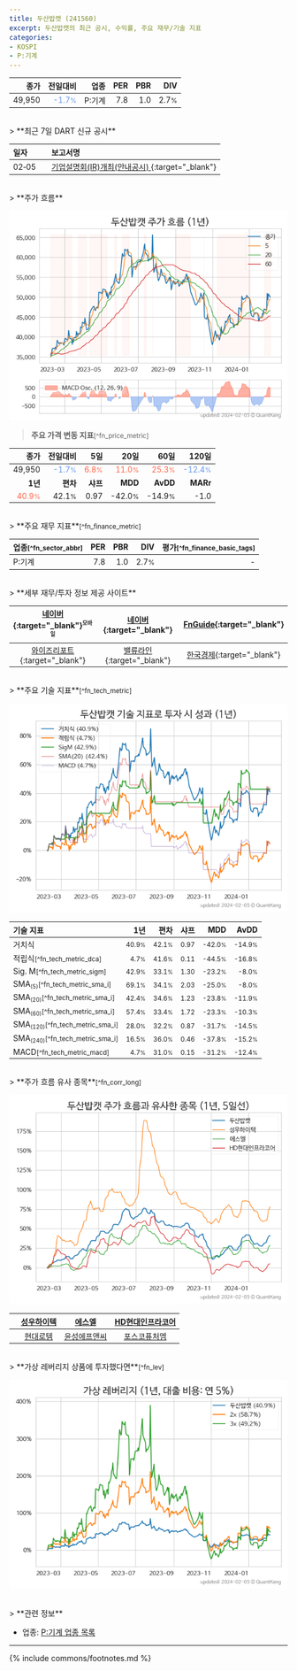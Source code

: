 ```yaml
---
title: 두산밥캣 (241560)
excerpt: 두산밥캣의 최근 공시, 수익률, 주요 재무/기술 지표
categories:
- KOSPI
- P:기계
---
```


| **종가** | **전일대비** | **업종** | **PER** | **PBR** | **DIV** |
| -------: | -----------: | -------: | ------: | ------: | ------: |
| 49,950 | <span style="color: cornflowerblue">-1.7<small>%</small></span> | P:기계 | 7.8 | 1.0 | 2.7<small>%</small> |

<!-- more -->

<br>
> **최근 7일 DART 신규 공시**<a id="dart"></a>

| **일자** |      | **보고서명** |
| :------- | :--- | :----------- |
| 02&#x2011;05 | | [기업설명회(IR)개최(안내공시)              ](https://dart.fss.or.kr/dsaf001/main.do?rcpNo=20240205800733){:target="_blank"} |

<br>
> **주가 흐름**<a id="price"></a>

![241560](/stock/images/241560.png)

> **주요 가격 변동 지표**<small>[^fn_price_metric]</small>

| **종가** | **전일대비** | **5일** | **20일** | **60일** | **120일** |
| -------: | -----------: | ------: | -------: | -------: | --------: |
| 49,950 | <span style="color: cornflowerblue">-1.7<small>%</small></span> | <span style="color: tomato">6.8<small>%</small></span> | <span style="color: tomato">11.0<small>%</small></span> | <span style="color: tomato">25.3<small>%</small></span> | <span style="color: cornflowerblue">-12.4<small>%</small></span> |
| **1년** | **편차** | **샤프** | **MDD** | **AvDD** | **MARr** |
| <span style="color: tomato">40.9<small>%</small></span> | 42.1<small>%</small> | 0.97 | -42.0<small>%</small> | -14.9<small>%</small> | -1.0 |

<br>
> **주요 재무 지표**<small>[^fn_finance_metric]</small>

| **업종**<small>[^fn_sector_abbr]</small> | **PER** | **PBR** | **DIV** | **평가**<small>[^fn_finance_basic_tags]</small> |
| :--------------------------------------- | ------: | ------: | ------: | ----------------------------------------------: |
| P:기계 | 7.8 | 1.0 | 2.7<small>%</small> | - |

<br>
> **세부 재무/투자 정보 제공 사이트**

| [네이버](https://m.stock.naver.com/domestic/stock/241560/finance/summary){:target="_blank"}<sup><small>모바일</small></sup> | [네이버](https://finance.naver.com/item/coinfo.naver?code=241560){:target="_blank"} | [FnGuide](https://comp.fnguide.com/SVO2/ASP/SVD_Invest.asp?gicode=A241560&MenuYn=Y){:target="_blank"} |
| :---: | :---: | :---: |
| [와이즈리포트](https://comp.wisereport.co.kr/company/c1040001.aspx?cmp_cd=241560){:target="_blank"} | [밸류라인](https://www.valueline.co.kr/finance/summary/241560){:target="_blank"} | [한국경제](https://markets.hankyung.com/stock/241560/financial-summary){:target="_blank"} |

<br>
> **주요 기술 지표**<small>[^fn_tech_metric]</small>


![241560](/stock/images/241560_tech.png)

| **기술 지표** | **1년** | **편차** | **샤프** | **MDD** | **AvDD** |
| :------------ | ------: | -----------: | -------: | ------: | -------: |
| 거치식 | <small>40.9<small>%</small></small> | <small>42.1<small>%</small></small> | <small>0.97</small> | <small>-42.0<small>%</small></small> | <small>-14.9<small>%</small></small> |
| 적립식<small>[^fn_tech_metric_dca]</small> | <small>4.7<small>%</small></small> | <small>41.6<small>%</small></small> | <small>0.11</small> | <small>-44.5<small>%</small></small> | <small>-16.8<small>%</small></small> |
| Sig. M<small>[^fn_tech_metric_sigm]</small> | <small>42.9<small>%</small></small> | <small>33.1<small>%</small></small> | <small>1.30</small> | <small>-23.2<small>%</small></small> | <small>-8.0<small>%</small></small> |
| SMA<small><sub>(5)</sub></small><small>[^fn_tech_metric_sma_i]</small> | <small>69.1<small>%</small></small> | <small>34.1<small>%</small></small> | <small>2.03</small> | <small>-25.0<small>%</small></small> | <small>-8.0<small>%</small></small> |
| SMA<small><sub>(20)</sub></small><small>[^fn_tech_metric_sma_i]</small> | <small>42.4<small>%</small></small> | <small>34.6<small>%</small></small> | <small>1.23</small> | <small>-23.8<small>%</small></small> | <small>-11.9<small>%</small></small> |
| SMA<small><sub>(60)</sub></small><small>[^fn_tech_metric_sma_i]</small> | <small>57.4<small>%</small></small> | <small>33.4<small>%</small></small> | <small>1.72</small> | <small>-23.3<small>%</small></small> | <small>-10.3<small>%</small></small> |
| SMA<small><sub>(120)</sub></small><small>[^fn_tech_metric_sma_i]</small> | <small>28.0<small>%</small></small> | <small>32.2<small>%</small></small> | <small>0.87</small> | <small>-31.7<small>%</small></small> | <small>-14.5<small>%</small></small> |
| SMA<small><sub>(240)</sub></small><small>[^fn_tech_metric_sma_i]</small> | <small>16.5<small>%</small></small> | <small>36.0<small>%</small></small> | <small>0.46</small> | <small>-37.8<small>%</small></small> | <small>-15.2<small>%</small></small> |
| MACD<small>[^fn_tech_metric_macd]</small> | <small>4.7<small>%</small></small> | <small>31.0<small>%</small></small> | <small>0.15</small> | <small>-31.2<small>%</small></small> | <small>-12.4<small>%</small></small> |

<br>
> **주가 흐름 유사 종목**<a id="corr"></a><small>[^fn_corr_long]</small>

![241560](/stock/images/241560_corr.png)

|       | [성우하이텍](/015750/) | [에스엘](/005850/) | [HD현대인프라코어](/042670/) |
| :---: | :------------------------------------: | :------------------------------------: | :------------------------------------: |
|       | [현대로템](/064350/) | [윤성에프앤씨](/372170/) | [포스코퓨처엠](/003670/) |

<br>
> **가상 레버리지 상품에 투자했다면**<a id="2x"></a><small>[^fn_lev]</small>

![241560](/stock/images/241560_2x.png)

<br>
> **관련 정보**

- 업종: [P:기계 업종 목록](/stats/sector/kospi_업종_기계_종목/)

---
{% include commons/footnotes.md %}